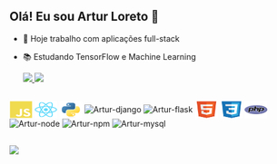 
## Olá! Eu sou Artur Loreto 👋<br>
- 👔 Hoje trabalho com aplicações full-stack
- 📚 Estudando TensorFlow e Machine Learning

  <div>
    <a href="https://github.com/Loreto1306">
      <img height="180em" src="https://github-readme-stats.vercel.app/api?username=Loreto1306&show_icons=true&theme=cobalt"/>
      <img height="180em" src="https://github-readme-stats.vercel.app/api/top-langs/?username=Loreto1306&layout=compact&theme=cobalt"/>
  </div>
</a>

<div><br>
  <img align="center" alt="Artur-js" height="30" width="40" src="https://raw.githubusercontent.com/devicons/devicon/master/icons/javascript/javascript-plain.svg"/>
  <img align="center" alt="Artur-react" height="30" width="40" src="https://raw.githubusercontent.com/devicons/devicon/master/icons/react/react-original.svg"/>
  <img align="center" alt="Artur-python3" height="30" width="40" src="https://raw.githubusercontent.com/devicons/devicon/master/icons/python/python-original.svg"/>
  <img align="center" alt="Artur-django" height="30" width="40" src="https://cdn.jsdelivr.net/gh/devicons/devicon@latest/icons/django/django-plain.svg" />
  <img align="center" alt="Artur-flask" height="30" width="40" src="https://cdn.jsdelivr.net/gh/devicons/devicon@latest/icons/flask/flask-original-wordmark.svg" />
  <img align="center" alt="Artur-html" height="30" width="40" src="https://raw.githubusercontent.com/devicons/devicon/master/icons/html5/html5-original.svg"/>
  <img align="center" alt="Artur-css" height="30" width="40" src="https://raw.githubusercontent.com/devicons/devicon/master/icons/css3/css3-original.svg"/>
  <img align="center" alt="Artur-php" height="30" width="40" src="https://raw.githubusercontent.com/devicons/devicon/master/icons/php/php-original.svg"/>
  <img align="center" alt="Artur-node" height="30" width="40" src="https://cdn.jsdelivr.net/gh/devicons/devicon@latest/icons/nodejs/nodejs-original-wordmark.svg"/>
  <img align="center" alt="Artur-npm" height="30" width="40" src="https://cdn.jsdelivr.net/gh/devicons/devicon@latest/icons/npm/npm-original-wordmark.svg" />
  <img align="center" alt="Artur-mysql" height="30" width="40" src="https://cdn.jsdelivr.net/gh/devicons/devicon@latest/icons/mysql/mysql-original-wordmark.svg" />
  
</div>

##

<div>
  <a href="http://linkedin.com/in/artur-loreto" target="_blank">
    <img src="https://img.shields.io/badge/LinkedIn-0077B5?style=for-the-badge&logo=linkedin&logoColor=white">
  </a>
</div>
